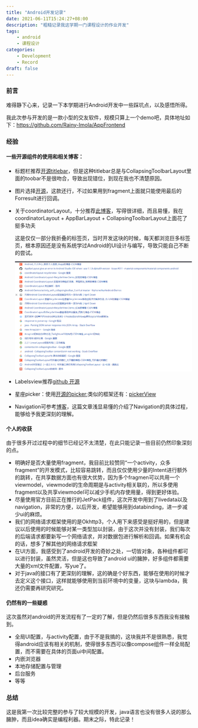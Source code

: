 ```yaml
---
title: "Android开发记录"
date: 2021-06-11T15:24:27+08:00
description: "粗糙记录我这学期一门课程设计的作业开发"
tags: 
    - android
    - 课程设计
categories:
    - Development
    - Record
draft: false
---
```


### 前言

难得静下心来，记录一下本学期进行Android开发中一些踩坑点，以及感悟所得。

我此次参与开发的是一款小型的交友软件，规模只算上一个demo吧，具体地址如下：https://github.com/Rainy-Imola/AppFrontend

<!--more-->

### 经验

#### 一些开源组件的使用和相关博客：

- 标题栏推荐[开源titlebar](https://github.com/loperSeven/TitleBar)，但是这种titlebar总是与CollapsingToolbarLayout里面的toobar不是很吻合，导致出现错位，到现在我也不清楚原因。

- 图片选择[开源](https://github.com/LuckSiege/PictureSelector)，这款还行，不过如果用到fragment上面就只能使用最后的Forresult进行回调。

- 关于coordinatorLayout，十分推荐[此博客](https://segmentfault.com/a/1190000015340856)，写得很详细，而且易懂，我在coordinatorLayout + AppBarLayout + CollapsingToolbarLayout上面花了挺多功夫

  这是仅仅一部分我折叠的标签页，当时开发这块的时候，每天都浏览巨多标签页，根本原因还是没有系统学过Android的UI设计与编写，导致只能自己不断的尝试。

  ![image-20210610173711076](android%E5%BC%80%E5%8F%91%E8%AE%B0%E5%BD%95.assets/image-20210610173711076.png)

- Labelsview推荐[github 开源](https://github.com/donkingliang/LabelsView)

- 星座picker：使用[开源的picker](https://github.com/addappcn/android-pickers);类似的框架还有：[pickerView](https://github.com/Bigkoo/Android-PickerView)

- Navigation可参考[博客](https://blog.csdn.net/yingaizhu/article/details/105972720)，这篇文章浅显易懂的介绍了Navigation的具体过程，能够给予我更深刻的理解。



#### 个人的收获

由于很多开过过程中的细节已经记不太清楚，在此只能记录一些目前仍然印象深刻的点。

- 明确好是否大量使用fragment，我目前比较赞同“一个activity，众多fragment”的开发模式，比较容易跳转，而且仅仅使用少量的Intent进行额外的跳转，在共享数据方面也有很大优势，因为多个fragmen可以共用一个viewmodel，viewmodel的生命周期是与activity相关联的，所以多使用fragment以及共享viewmodel可以减少手机内存使用量，得到更好体验。
- 尽量使用官方目前正在推行的JetPack组件，这次开发中用到了livedata以及navigation，非常的方便，以后开发，希望能够用到databinding，进一步减少ui的麻烦。
- 我们的网络请求框架使用的是Okhttp3，个人用下来感受是挺好用的，但是建议以后使用的时候能够对某一类型加以封装，由于这次并没有封装，我们每次的后端请求都要新写一个网络请求，并对数据包进行解析和回调。如果有机会的话，想多了解其他的网络请求框架
- 在UI方面，我感受到了android开发的奇妙之处，一切皆对象，各种组件都可以进行封装，虽然灵活，但是这也导致了android ui的臃肿，好多组件都需要大量的xml文件配置，写yue了。
- 对于java的接口有了更深刻的理解，这的确是个好东西，能够在使用的时候才去定义这个接口，这样就能够使用到当前环境中的变量，这块与lambda，我还仍需要再研究研究。

#### 仍然有的一些疑惑

这次虽然对android的开发流程有了一定的了解，但是仍然后很多东西我没有接触到。

- 全局UI配置，与activity配置，由于不是我搞的，这块我并不是很熟悉，我觉得android应该有相关的机制，使得很多东西可以像compose组件一样全局配置，而不需要在具体的页面ui中间配置。
- 内嵌浏览器
- 本地存储配置与管理
- 后台服务
- 等等

### 总结

这是我第一次比较完整的参与了较大规模的开发，java语言也没有很多人说的那么臃肿，而且idea确实是编程利器。期末之际，特此记录！

